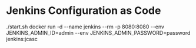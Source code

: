 # Jenkins Configuration as Code
./start.sh
docker run -d --name jenkins --rm -p 8080:8080 --env JENKINS_ADMIN_ID=admin --env JENKINS_ADMIN_PASSWORD=password jenkins:jcasc
